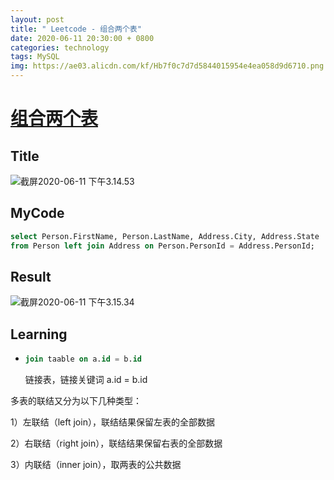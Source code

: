 ```yaml
---
layout: post
title: " Leetcode - 组合两个表"
date: 2020-06-11 20:30:00 + 0800
categories: technology
tags: MySQL
img: https://ae03.alicdn.com/kf/Hb7f0c7d7d5844015954e4ea058d9d6710.png
---
```


# [组合两个表](https://leetcode-cn.com/problems/combine-two-tables/)

## Title

![截屏2020-06-11 下午3.14.53](https://tva1.sinaimg.cn/large/007S8ZIlly1gfodenu7xpj30xz0u041s.jpg)

## MyCode

```sql
select Person.FirstName, Person.LastName, Address.City, Address.State
from Person left join Address on Person.PersonId = Address.PersonId;
```

## Result

![截屏2020-06-11 下午3.15.34](https://tva1.sinaimg.cn/large/007S8ZIlly1gfodfbejb8j30zu0a4gms.jpg)

## Learning

* ```sql
  join taable on a.id = b.id
  ```

  链接表，链接关键词 a.id = b.id

多表的联结又分为以下几种类型：

1）左联结（left join），联结结果保留左表的全部数据

2）右联结（right join），联结结果保留右表的全部数据

3）内联结（inner join），取两表的公共数据
